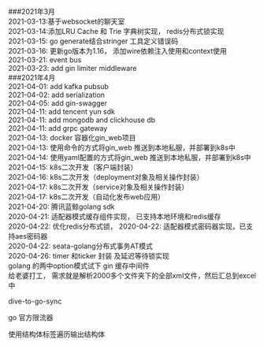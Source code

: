 ###2021年3月  
2021-03-13:基于websocket的聊天室    
2021-03-14:添加LRU Cache 和 Trie 字典树实现， redis分布式锁实现  
2021-03-15: go generate结合stringer 工具定义错误码  
2021-03-16: 更新go版本为1.16， 添加wire依赖注入使用和context使用  
2021-03-21: event bus  
2021-03-23: add gin limiter middleware  
###2021年4月  
2021-04-01: add kafka pubsub     
2021-04-02: add serialization  
2021-04-05: add gin-swagger  
2021-04-11: add tencent yun sdk  
2021-04-11: add mongodb and clickhouse db   
2021-04-11: add grpc gateway  
2021-04-13: docker 容器化gin_web项目  
2021-04-13: 使用命令的方式将gin_web 推送到本地私服，并部署到k8s中  
2021-04-14: 使用yaml配置的方式将gin_web 推送到本地私服，并部署到k8s中  
2021-04-15: k8s二次开发（客户端封装）  
2021-04-16: k8s二次开发（deployment对象及相关操作封装）  
2021-04-17: k8s二次开发（service对象及相关操作封装）  
2021-04-17: k8s二次开发（自动化发布web应用）  
2021-04-20: 腾讯蓝鲸golang sdk  
2020-04-21: 适配器模式缓存组件实现， 已支持本地环境和redis缓存  
2020-04-22: 优化redis分布式锁，
2020-04-22: 适配器模式密码器实现，已支持aes密码器  
2020-04-22: seata-golang分布式事务AT模式  
2020-04-26: timer 和ticker 封装 及延迟等待锁实现  
golang 的两中option模式试下
gin 缓存中间件  
给老婆打工， 需求就是解析2000多个文件夹下的全部xml文件，然后汇总到excel中

dive-to-go-sync

go 官方限流器

使用结构体标签遍历输出结构体
